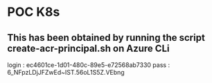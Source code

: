 # POC K8s

## This has been obtained by running the script create-acr-principal.sh on Azure CLi

login : ec4601ce-1d01-480c-89e5-e72568ab7330
pass : 6_NFpzLDjJFZwEd~IST.56oL1S5Z.VEbng